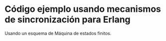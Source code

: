 # Código ejemplo usando mecanismos de sincronización para Erlang
Usando un esquema de Máquina de estados finitos.
